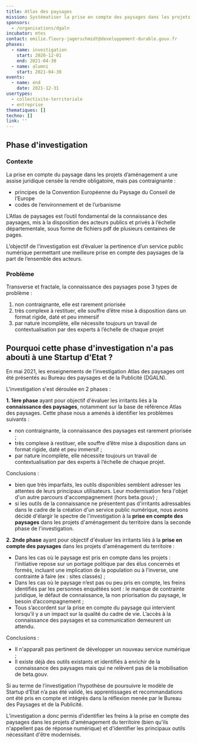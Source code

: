 ```yaml
---
title: Atlas des paysages
mission: Systématiser la prise en compte des paysages dans les projets d'aménagement du territoire
sponsors:
  - /organisations/dgaln
incubator: mtes
contact: emilie.fleury-jagerschmidt@developpement-durable.gouv.fr
phases:
  - name: investigation
    start: 2020-12-01
    end: 2021-04-30
  - name: alumni
    start: 2021-04-30
events:
  - name: end
    date: 2021-12-31
usertypes:
  - collectivite-territoriale
  - entreprise
thematiques: []
techno: []
link: ''
---
```

## Phase d'investigation

### Contexte

La prise en compte du paysage dans les projets d’aménagement a une assise juridique censée la rendre obligatoire, mais pas contraignante :

* principes de la Convention Européenne du Paysage du Conseil de l’Europe
* codes de l’environnement et de l’urbanisme

L’Atlas de paysages est l’outil fondamental de la connaissance des paysages, mis à la disposition des acteurs publics et privés à l’échelle départementale, sous forme de fichiers pdf de plusieurs centaines de pages.

L’objectif de l’investigation est d’évaluer la pertinence d’un service public numérique permettant une meilleure prise en compte des paysages de la part de l’ensemble des acteurs.

### Problème

Transverse et fractale, la connaissance des paysages pose 3 types de problème :

1. non contraignante, elle est rarement priorisée
2. très complexe à restituer, elle souffre d’être mise à disposition dans un format rigide, daté et peu immersif
3. par nature incomplète, elle nécessite toujours un travail de contextualisation par des experts à l’échelle de chaque projet

## Pourquoi cette phase d'investigation n'a pas abouti à une Startup d'Etat ?

En mai 2021, les enseignements de l’investigation Atlas des paysages ont été présentés au Bureau des paysages et de la Publicité (DGALN). 

L'investigation s'est déroulée en 2 phases :

**1. 1ère phase** ayant pour objectif d'évaluer les irritants liés à la **connaissance des paysages**, notamment sur la base de référence Atlas des paysages. Cette phase nous a amenés à identifier les problèmes suivants :

* non contraignante, la connaissance des paysages est rarement priorisée ;
* très complexe à restituer, elle souffre d’être mise à disposition dans un format rigide, daté et peu immersif ;
* par nature incomplète, elle nécessite toujours un travail de contextualisation par des experts à l’échelle de chaque projet.

Conclusions :
* bien que très imparfaits, les outils disponibles semblent adresser les attentes de leurs principaux utilisateurs. Leur modernisation fera l'objet d'un autre parcours d'accompagnement (hors beta.gouv) ;
* si les outils de la connaissance ne présentent pas d'irritants adressables dans le cadre de la création d'un service public numérique, nous avons décidé d'élargir le spectre de l'investigation à la **prise en compte des paysages** dans les projets d'aménagement du territoire dans la seconde phase de l'investigation.



**2. 2nde phase** ayant pour objectif d'évaluer les irritants liés à la **prise en compte des paysages** dans les projets d'aménagement du territoire :

* Dans les cas où le paysage est pris en compte dans les projets : l’initiative repose sur un portage politique par des élus concernés et formés, incluant une implication de la population ou à l’inverse, une contrainte à faire (ex : sites classés) ;
* Dans les cas où le paysage n’est pas ou peu pris en compte, les freins identifiés par les personnes enquêtées sont : le manque de contrainte juridique, le défaut de connaissance, la non priorisation du paysage, le besoin d’accompagnement ;
* Tous s’accordent sur la prise en compte du paysage qui intervient lorsqu’il y a un impact sur la qualité du cadre de vie. L’accès à la connaissance des paysages et sa communication demeurent un attendu.

Conclusions :
* Il n'apparaît pas pertinent de développer un nouveau service numérique ;
* Il existe déjà des outils existants et identifiés à enrichir de la connaissance des paysages mais qui ne relèvent pas de la mobilisation de beta.gouv.

Si au terme de l’investigation l’hypothèse de poursuivre le modèle de Startup d’Etat n’a pas été validé, les apprentissages et recommandations ont été pris en compte et intégrés dans la réflexion menée par le Bureau des Paysages et de la Publicité.

L’investigation a donc permis d’identifier les freins à la prise en compte des paysages dans les projets d'aménagement du territoire (bien qu'ils n'appellent pas de réponse numérique) et d'identifier les principaux outils nécessitant d'être modernisés.
